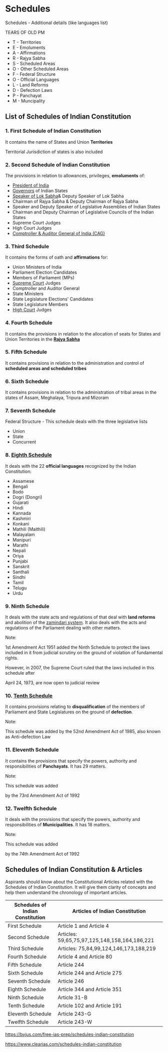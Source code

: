 # Schedules

Schedules - Additional details (like languages list)

TEARS OF OLD PM

- T - Territories
- E - Emoluments
- A - Affirmations
- R - Rajya Sabha
- S - Scheduled Areas
- O - Other Scheduled Areas
- F - Federal Structure
- O - Official Languages
- L - Land Reforms
- D - Defection Laws
- P - Panchayat
- M - Muncipality

## List of Schedules of Indian Constitution

### 1. First Schedule of Indian Constitution

It contains the name of States and Union **Territories**

Territorial Jurisdiction of states is also included

### 2. Second Schedule of Indian Constitution

The provisions in relation to allowances, privileges, **emoluments** of:

- [President of India](https://byjus.com/free-ias-prep/president/)
- [Governors](https://byjus.com/free-ias-prep/governor/) of Indian States
- [Speaker of Lok Sabha](https://byjus.com/free-ias-prep/speaker-roles-responsibility-rstv-in-depth/)& Deputy Speaker of Lok Sabha
- Chairman of Rajya Sabha & Deputy Chairman of Rajya Sabha
- Speaker and Deputy Speaker of Legislative Assemblies of Indian States
- Chairman and Deputy Chairman of Legislative Councils of the Indian States
- Supreme Court Judges
- High Court Judges
- [Comptroller & Auditor General of India (CAG)](https://byjus.com/free-ias-prep/the-comptroller-and-auditor-general-of-india/)

### 3. Third Schedule

It contains the forms of oath and **affirmations** for:

- Union Ministers of India
- Parliament Election Candidates
- Members of Parliament (MPs)
- [Supreme Court](https://byjus.com/free-ias-prep/supreme-court-of-india/) Judges
- Comptroller and Auditor General
- State Ministers
- State Legislature Elections' Candidates
- State Legislature Members
- [High Court](https://byjus.com/free-ias-prep/high-court/) Judges

### 4. Fourth Schedule

It contains the provisions in relation to the allocation of seats for States and Union Territories in the [**Rajya Sabha**](https://byjus.com/free-ias-prep/the-rajya-sabha/)

### 5. Fifth Schedule

It contains provisions in relation to the administration and control of **scheduled areas and scheduled tribes**

### 6. Sixth Schedule

It contains provisions in relation to the administration of tribal areas in the states of Assam, Meghalaya, Tripura and Mizoram

### 7. Seventh Schedule

Federal Structure - This schedule deals with the three legislative lists

- Union
- State
- Concurrent

### 8. [Eighth Schedule](https://byjus.com/free-ias-prep/list-of-languages-in-the-8th-schedule/)

It deals with the 22 **official languages** recognized by the Indian Constitution:

- Assamese
- Bengali
- Bodo
- Dogri (Dongri)
- Gujarati
- Hindi
- Kannada
- Kashmiri
- Konkani
- Mathili (Maithili)
- Malayalam
- Manipuri
- Marathi
- Nepali
- Oriya
- Punjabi
- Sanskrit
- Santhali
- Sindhi
- Tamil
- Telugu
- Urdu

### 9. Ninth Schedule

It deals with the state acts and regulations of that deal with **land reforms** and abolition of the [zamindari system](https://byjus.com/free-ias-prep/post-independent-india-zamindari-system-and-kisan-sabha/). It also deals with the acts and regulations of the Parliament dealing with other matters.

Note:

1st Amendment Act 1951 added the Ninth Schedule to protect the laws included in it from judicial scrutiny on the ground of violation of fundamental rights.

However, in 2007, the Supreme Court ruled that the laws included in this schedule after

April 24, 1973, are now open to judicial review

### 10. [Tenth Schedule](https://byjus.com/free-ias-prep/anti-defection-role-of-speaker-10th-schedule-upsc-notes/)

It contains provisions relating to **disqualification** of the members of Parliament and State Legislatures on the ground of **defection**.

Note:

This schedule was added by the 52nd Amendment Act of 1985, also known as Anti-defection Law

### 11. Eleventh Schedule

It contains the provisions that specify the powers, authority and responsibilities of **Panchayats**. It has 29 matters.

Note:

This schedule was added

by the 73rd Amendment Act of 1992

### 12. Twelfth Schedule

It deals with the provisions that specify the powers, authority and responsibilities of **Municipalities**. It has 18 matters.

Note:

This schedule was added

by the 74th Amendment Act of 1992

## Schedules of Indian Constitution & Articles

Aspirants should know about the Constitutional Articles related with the Schedules of Indian Constitution. It will give them clarity of concepts and help them understand the chronology of important articles.

| **Schedules of Indian Constitution** | **Articles of Indian Constitution** |
|---|---|
| First Schedule | Article 1 and Article 4 |
| Second Schedule | Articles: 59,65,75,97,125,148,158,164,186,221 |
| Third Schedule | Articles: 75,84,99,124,146,173,188,219 |
| Fourth Schedule | Article 4 and Article 80 |
| Fifth Schedule | Article 244 |
| Sixth Schedule | Article 244 and Article 275 |
| Seventh Schedule | Article 246 |
| Eighth Schedule | Article 344 and Article 351 |
| Ninth Schedule | Article 31-B |
| Tenth Schedule | Article 102 and Article 191 |
| Eleventh Schedule | Article 243-G |
| Twelfth Schedule | Article 243-W |

https://byjus.com/free-ias-prep/schedules-indian-constitution

https://www.clearias.com/schedules-indian-constitution
